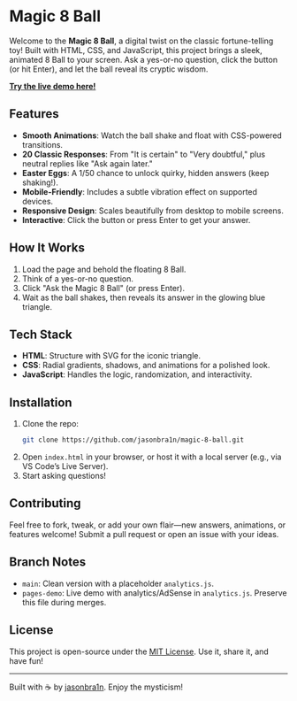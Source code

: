# Magic 8 Ball

Welcome to the **Magic 8 Ball**, a digital twist on the classic fortune-telling toy! Built with HTML, CSS, and JavaScript, this project brings a sleek, animated 8 Ball to your screen. Ask a yes-or-no question, click the button (or hit Enter), and let the ball reveal its cryptic wisdom.

**[Try the live demo here!](https://jasonbra1n.github.io/magic-8-ball/)**

## Features
- **Smooth Animations**: Watch the ball shake and float with CSS-powered transitions.
- **20 Classic Responses**: From "It is certain" to "Very doubtful," plus neutral replies like "Ask again later."
- **Easter Eggs**: A 1/50 chance to unlock quirky, hidden answers (keep shaking!).
- **Mobile-Friendly**: Includes a subtle vibration effect on supported devices.
- **Responsive Design**: Scales beautifully from desktop to mobile screens.
- **Interactive**: Click the button or press Enter to get your answer.

## How It Works
1. Load the page and behold the floating 8 Ball.
2. Think of a yes-or-no question.
3. Click "Ask the Magic 8 Ball" (or press Enter).
4. Wait as the ball shakes, then reveals its answer in the glowing blue triangle.

## Tech Stack
- **HTML**: Structure with SVG for the iconic triangle.
- **CSS**: Radial gradients, shadows, and animations for a polished look.
- **JavaScript**: Handles the logic, randomization, and interactivity.

## Installation
1. Clone the repo:
   ```bash
   git clone https://github.com/jasonbra1n/magic-8-ball.git
   ```
2. Open `index.html` in your browser, or host it with a local server (e.g., via VS Code’s Live Server).
3. Start asking questions!

## Contributing
Feel free to fork, tweak, or add your own flair—new answers, animations, or features welcome! Submit a pull request or open an issue with your ideas.

## Branch Notes
- `main`: Clean version with a placeholder `analytics.js`.
- `pages-demo`: Live demo with analytics/AdSense in `analytics.js`. Preserve this file during merges.


## License
This project is open-source under the [MIT License](LICENSE). Use it, share it, and have fun!

---

Built with ☕ by [jasonbra1n](https://github.com/jasonbra1n). Enjoy the mysticism!
```
